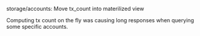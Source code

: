storage/accounts: Move tx_count into materilized view

Computing tx count on the fly was causing long responses when querying
some specific accounts.
